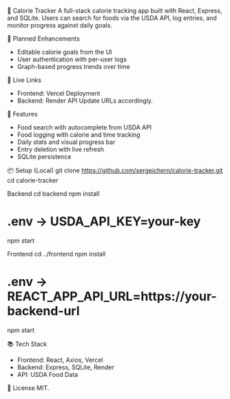 🥗 Calorie Tracker 
A full-stack calorie tracking app built with React, Express, and SQLite. Users can search for foods via the USDA API, log entries, and monitor progress against daily goals.

📌 Planned Enhancements
- Editable calorie goals from the UI
- User authentication with per-user logs
- Graph-based progress trends over time

🚀 Live Links
- Frontend: Vercel Deployment
- Backend: Render API
Update URLs accordingly.

🔧 Features
- Food search with autocomplete from USDA API
- Food logging with calorie and time tracking
- Daily stats and visual progress bar
- Entry deletion with live refresh
- SQLite persistence

📦 Setup (Local)
git clone https://github.com/sergeichern/calorie-tracker.git
cd calorie-tracker


Backend
cd backend
npm install
# .env → USDA_API_KEY=your-key
npm start


Frontend
cd ../frontend
npm install
# .env → REACT_APP_API_URL=https://your-backend-url
npm start



📚 Tech Stack
- Frontend: React, Axios, Vercel
- Backend: Express, SQLite, Render
- API: USDA Food Data

🤝 License
MIT. 
